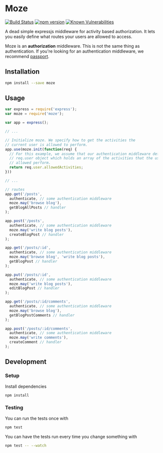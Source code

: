 Moze
====

[![Build Status](https://travis-ci.org/pmctire/moze.svg?branch=master)](https://travis-ci.org/pmctire/moze)
[![npm version](https://badge.fury.io/js/moze.svg)](https://badge.fury.io/js/moze)
[![Known Vulnerabilities](https://snyk.io/test/github/pmctire/moze/badge.svg?targetFile=package.json)](https://snyk.io/test/github/pmctire/moze?targetFile=package.json)

A dead simple expressjs middleware for activity based authorization. It lets you
easily define what routes your users are allowed to access.

Moze is an __authorization__ middleware. This is not the same thing as
authentication. If you're looking for an authentication middleware, we recommend
[passport](http://passportjs.org/).

Installation
------------

```sh
npm install --save moze
```

Usage
-----

```js
var express = require('express');
var moze = require('moze');

var app = express();

// ...

// Initialize moze. We specify how to get the activities the
// current user is allowed to perform.
app.use(moze.init(function(req) {
  // For this example, we assume that our authentication middleware defines the
  // req.user object which holds an array of the activities that the user is
  // allowed perform.
  return req.user.allowedActivities;
}))

// ...

// routes
app.get('/posts',
  authenticate, // some authentication middleware
  moze.may('browse blog'),
  getBlogAllPosts // handler
);

app.post('/posts',
  authenticate, // some authentication middleware
  moze.may('write blog posts'),
  createBlogPost // handler
);

app.get('/posts/:id',
  authenticate, // some authentication middleware
  moze.may('browse blog', 'write blog posts'),
  getBlogPost // handler
);

app.put('/posts/:id',
  authenticate, // some authentication middleware
  moze.may('write blog posts'),
  editBlogPost // handler
);

app.get('/posts/:id/comments',
  authenticate, // some authentication middleware
  moze.may('browse blog'),
  getBlogPostComments // handler
);

app.post('/posts/:id/comments',
  authenticate, // some authentication middleware
  moze.may('write comments'),
  createComment // handler
);
```

Development
-----------

### Setup

Install dependencies

```sh
npm install
```

### Testing

You can run the tests once with

```sh
npm test
```

You can have the tests run every time you change something with

```sh
npm test -- --watch
```
